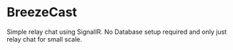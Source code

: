 # BreezeCast
Simple relay chat using SignalIR. No Database setup required and only just relay chat for small scale.
